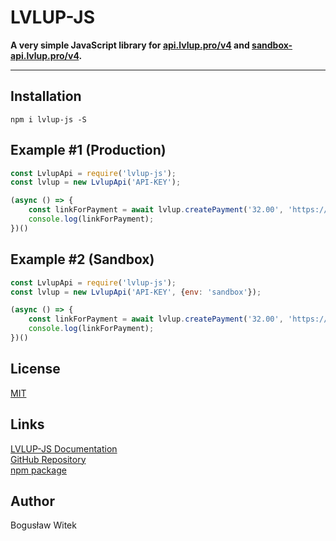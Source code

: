 # LVLUP-JS

**A very simple JavaScript library for [api.lvlup.pro/v4](https://api.lvlup.pro/v4) and [sandbox-api.lvlup.pro/v4](https://sandbox-api.lvlup.pro/v4).**

------

## Installation
```plain
npm i lvlup-js -S
```

## Example #1 (Production) 
```javascript
const LvlupApi = require('lvlup-js');
const lvlup = new LvlupApi('API-KEY');

(async () => {
    const linkForPayment = await lvlup.createPayment('32.00', 'https://example.site/redirect', 'https://example.site/webhook');
    console.log(linkForPayment);
})()
```

## Example #2 (Sandbox)
```javascript
const LvlupApi = require('lvlup-js');
const lvlup = new LvlupApi('API-KEY', {env: 'sandbox'});

(async () => {
    const linkForPayment = await lvlup.createPayment('32.00', 'https://example.site/redirect', 'https://example.site/webhook');
    console.log(linkForPayment);
})()
```

## License
[MIT](https://github.com/boguslawwitek/lvlup-js/blob/master/LICENSE)

## Links
[LVLUP-JS Documentation](https://bwitek.dev/lvlup-js)<br>
[GitHub Repository](https://github.com/boguslawwitek/lvlup-js)<br>
[npm package](https://www.npmjs.com/package/lvlup-js)

## Author
Bogusław Witek